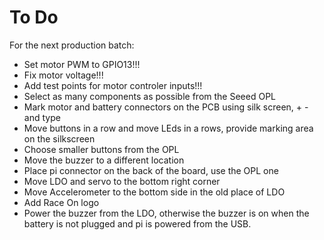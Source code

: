 To Do
=====

For the next production batch:
  - Set motor PWM to GPIO13!!!
  - Fix motor voltage!!!
  - Add test points for motor controler inputs!!!
  - Select as many components as possible from the Seeed OPL
  - Mark motor and battery connectors on the PCB using silk screen, + - and type
  - Move buttons in a row and move LEds in a rows, provide marking area on the silkscreen
  - Choose smaller buttons from the OPL
  - Move the buzzer to a different location
  - Place pi connector on the back of the board, use the OPL one
  - Move LDO and servo to the bottom right corner
  - Move Accelerometer to the bottom side in the old place of LDO
  - Add Race On logo
  - Power the buzzer from the LDO, otherwise the buzzer is on when the battery is not plugged and pi is powered from the USB.
